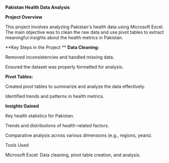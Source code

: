 **Pakistan Health Data Analysis**

**Project Overview**

This project involves analyzing Pakistan's health data using Microsoft Excel. The main objective was to clean the raw data and use pivot tables to extract meaningful insights about the health metrics in Pakistan.

**Key Steps in the Project
**
**Data Cleaning:**

Removed inconsistencies and handled missing data.

Ensured the dataset was properly formatted for analysis.

**Pivot Tables:**

Created pivot tables to summarize and analyze the data effectively.

Identified trends and patterns in health metrics.

**Insights Gained**

Key health statistics for Pakistan.

Trends and distributions of health-related factors.

Comparative analysis across various dimensions (e.g., regions, years).

Tools Used

Microsoft Excel: Data cleaning, pivot table creation, and analysis.
